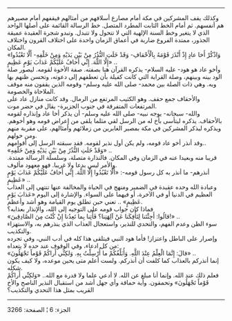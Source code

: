 ------------------------------------------------------------------------

وكذلك يقف المشركين في مكة أمام مصارع أسلافهم من أمثالهم فيقفهم أمام
مصيرهم هم أنفسهم. ثم أمام الخط الثابت المطرد المتصل. خط الرسالة القائمة
على أصلها الواحد الذي لا يتغير وخط السنة الإلهية التي لا تتحول ولا
تتبدل. وتبدو شجرة العقيدة عميقة الجذور، ممتدة الفروع ضاربة في أعماق
الزمان واحدة على اختلاف القرون واختلاف المكان.  
«وَاذْكُرْ أَخا عادٍ إِذْ أَنْذَرَ قَوْمَهُ بِالْأَحْقافِ- وَقَدْ خَلَتِ النُّذُرُ مِنْ بَيْنِ يَدَيْهِ وَمِنْ
خَلْفِهِ- أَلَّا تَعْبُدُوا إِلَّا اللَّهَ. إِنِّي أَخافُ عَلَيْكُمْ عَذابَ يَوْمٍ عَظِيمٍ» ..  
وأخو عاد هو هود- عليه السلام- يذكره القرآن هنا بصفته. صفة الأخوة لقومه.
ليصور صلة الود بينه وبينهم، وصلة القرابة التي كانت كفيلة بأن تعطفهم إلى
دعوته، وتحسن ظنهم بها وبه. وهي ذات الصلة بين محمد- صلى الله عليه وسلم-
وقومه الذين يقفون منه موقف الملاحاة والخصومة.  
والأحقاف جمع حقف. وهو الكثيب المرتفع من الرمال. وقد كانت منازل عاد على
المرتفعات المتفرقة في جنوب الجزيرة- يقال في حضر موت.  
والله- سبحانه- يوجه نبيه- صلى الله عليه وسلم- أن يذكر أخا عاد وإنذاره
لقومه بالأحقاف. يذكره ليتأسى بأخ له من الرسل لقي مثلما يلقى من إعراض
قومه وهو أخوهم. ويذكره ليذكر المشركين في مكة بمصير الغابرين من زملائهم
وأمثالهم، على مقربة منهم ومن حولهم.  
وقد أنذر أخو عاد قومه، ولم يكن أول نذير لقومه. فقد سبقته الرسل إلى
أقوامهم..  
«وَقَدْ خَلَتِ النُّذُرُ مِنْ بَيْنِ يَدَيْهِ وَمِنْ خَلْفِهِ» ..  
قريبا منه وبعيدا عنه في الزمان وفي المكان. فالنذارة متصلة، وسلسلة
الرسالة ممتدة. والأمر ليس بدعا ولا غريبا. فهو معهود مألوف.  
أنذرهم- ما أنذر به كل رسول قومه-: «أَلَّا تَعْبُدُوا إِلَّا اللَّهَ. إِنِّي أَخافُ عَلَيْكُمْ
عَذابَ يَوْمٍ عَظِيمٍ» ..  
وعبادة الله وحده عقيدة في الضمير ومنهج في الحياة والمخالفة عنها تنتهي
إلى العذاب العظيم في الدنيا أو في الآخرة، أو فيهما على السواء. والإشارة
إلى اليوم «عَذابَ يَوْمٍ عَظِيمٍ» .. تعني حين تطلق يوم القيامة وهو أشد وأعظم.  
فماذا كان جواب قومه على التوجيه إلى الله، والإنذار بعذابه؟  
«قالُوا: أَجِئْتَنا لِتَأْفِكَنا عَنْ آلِهَتِنا؟ فَأْتِنا بِما تَعِدُنا إِنْ كُنْتَ مِنَ الصَّادِقِينَ!»
..  
سوء الظن وعدم الفهم، والتحدي للنذير، واستعجال العذاب الذي ينذرهم به،
والاستهزاء والتكذيب.  
وإصرار على الباطل واعتزاز! فأما هود النبي فيتلقى هذا كله في أدب النبي،
وفي تجرده من كل ادعاء، وفي الوقوف عند حده لا يتعداه:  
«قالَ: إِنَّمَا الْعِلْمُ عِنْدَ اللَّهِ. وَأُبَلِّغُكُمْ ما أُرْسِلْتُ بِهِ. وَلكِنِّي أَراكُمْ قَوْماً تَجْهَلُونَ»
..  
إنما أنذركم بالعذاب كما كلفت أن أنذركم. ولست أعلم متى يحين موعده، ولا
كيف يكون شكله.  
فعلم ذلك عند الله. وإنما أنا مبلغ عن الله. لا أدعي علما ولا قدرة مع
الله.. «وَلكِنِّي أَراكُمْ قَوْماً تَجْهَلُونَ» وتحمقون. وأية حماقة وأي جهل أشد من
استقبال النذير الناصح والأخ القريب بمثل هذا التحدي والتكذيب؟

------------------------------------------------------------------------

الجزء: 6 ¦ الصفحة: 3266
